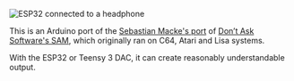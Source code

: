 ![ESP32 connected to a headphone](https://farm1.staticflickr.com/830/41167157505_9f98ef1004_z_d.jpg)

This is an Arduino port of the [Sebastian Macke's port](https://github.com/vidarh/SAM)
of [Don’t Ask Software's SAM](https://en.wikipedia.org/wiki/Software_Automatic_Mouth),
which originally ran on C64, Atari and Lisa systems.

With the ESP32 or Teensy 3 DAC, it can create reasonably understandable
output.


